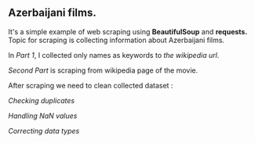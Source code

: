 ## Azerbaijani films.

It's a simple example of web scraping using **BeautifulSoup** and **requests.** Topic for scraping is collecting information about Azerbaijani films.

In *Part 1*, I collected only names as keywords to *the wikipedia url*.

*Second Part* is scraping from wikipedia page of the movie.

After scraping we need to clean collected dataset :

*Checking duplicates*

*Handling NaN values*

*Correcting data types*

